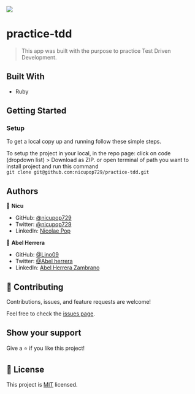 ![](https://img.shields.io/badge/Microverse-blueviolet)

# practice-tdd

> This app was built with the purpose to practice Test Driven Development.

## Built With
- Ruby
## Getting Started

### Setup

To get a local copy up and running follow these simple steps.

To setup the project in your local, in the repo page:
click on code (dropdown list) > Download as ZIP.
or open terminal of path you want to install project and run this command <br>
`git clone git@github.com:nicupop729/practice-tdd.git`
## Authors

👤 **Nicu**

- GitHub: [@nicupop729](https://github.com/nicupop729)
- Twitter: [@nicupop729](https://twitter.com/nicupop729)
- LinkedIn: [Nicolae Pop](https://www.linkedin.com/in/nicolae-pop/)

👤 **Abel Herrera**

- GitHub: [@Lino09](https://github.com/Lino09)
- Twitter: [@Abel herrera](https://twitter.com/AbelHerreraZam1)
- LinkedIn: [Abel Herrera Zambrano](https://www.linkedin.com/in/abelherreraz/)

## 🤝 Contributing

Contributions, issues, and feature requests are welcome!

Feel free to check the [issues page](https://github.com/nicupop729/practice-tdd/issues).

## Show your support

Give a ⭐️ if you like this project!

## 📝 License

This project is [MIT](./MIT.md) licensed.
